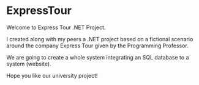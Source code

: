 # ExpressTour

Welcome to Express Tour .NET Project.

I created along with my peers a .NET project based on a fictional scenario around the company Express Tour given by the Programming Professor.

We are going to create a whole system integrating an SQL database to a system (website).

Hope you like our university project!